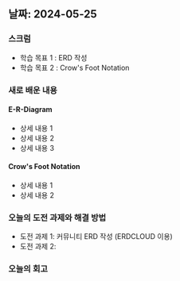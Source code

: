 ## 날짜: 2024-05-25

### 스크럼
- 학습 목표 1 : ERD 작성
- 학습 목표 2 : Crow's Foot Notation

### 새로 배운 내용
#### E-R-Diagram
- 상세 내용 1
- 상세 내용 2
- 상세 내용 3

#### Crow's Foot Notation
- 상세 내용 1
- 상세 내용 2

### 오늘의 도전 과제와 해결 방법
- 도전 과제 1: 커뮤니티 ERD 작성 (ERDCLOUD 이용)
- 도전 과제 2: 

### 오늘의 회고
